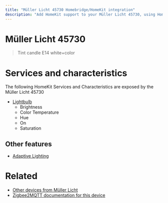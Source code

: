 ```yaml
---
title: "Müller Licht 45730 Homebridge/HomeKit integration"
description: "Add HomeKit support to your Müller Licht 45730, using Homebridge, Zigbee2MQTT and homebridge-z2m."
---
```

<!---
This file has been GENERATED using src/docgen/docgen.ts
DO NOT EDIT THIS FILE MANUALLY!
-->
# Müller Licht 45730
> Tint candle E14 white+color


# Services and characteristics
The following HomeKit Services and Characteristics are exposed by
the Müller Licht 45730

* [Lightbulb](../../light.md)
  * Brightness
  * Color Temperature
  * Hue
  * On
  * Saturation

## Other features
* [Adaptive Lighting](../../light.md)

# Related
* [Other devices from Müller Licht](../index.md#muller_licht)
* [Zigbee2MQTT documentation for this device](https://www.zigbee2mqtt.io/devices/45730.html)